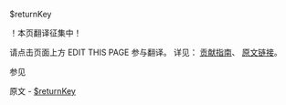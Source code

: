  $returnKey

 ！本页翻译征集中！

请点击页面上方 EDIT THIS PAGE 参与翻译。
详见：
[贡献指南]( https://github.com/JinMuInfo/MongoDB-Manual-zh/blob/master/CONTRIBUTING.md )、
[原文链接](  https://docs.mongodb.com/manual/reference/operator/meta/returnKey/  )。

 参见

原文 - [$returnKey]( https://docs.mongodb.com/manual/reference/operator/meta/returnKey/ )

